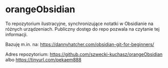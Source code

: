 # orangeObsidian
To repozytorium ilustracyjne, synchronizujące notatki w Obsidianie na różnych urządzeniach.
Publiczny dostęp do repo pozwala na czytanie tej informacji.

Bazuję m.in. na:
https://dannyhatcher.com/obsidian-git-for-beginners/

Adres repozytorium:
https://github.com/szwecki-kuchasz/orangeObsidian
albo
https://tinyurl.com/pekaem888



